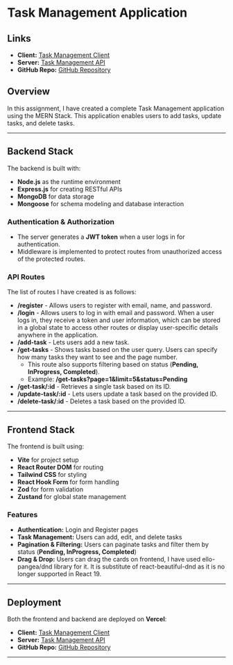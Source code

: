 # Task Management Application

## Links
- **Client:** [Task Management Client](https://client-task-management.vercel.app/)
- **Server:** [Task Management API](https://api-task-management.vercel.app/)
- **GitHub Repo:** [GitHub Repository](https://github.com/sarojbist/task-management)

## Overview
In this assignment, I have created a complete Task Management application using the MERN Stack. This application enables users to add tasks, update tasks, and delete tasks.

---
## Backend Stack
The backend is built with:
- **Node.js** as the runtime environment
- **Express.js** for creating RESTful APIs
- **MongoDB** for data storage
- **Mongoose** for schema modeling and database interaction

### Authentication & Authorization
- The server generates a **JWT token** when a user logs in for authentication.
- Middleware is implemented to protect routes from unauthorized access of the protected routes.

### API Routes

The list of routes I have created is as follows:

- **/register** - Allows users to register with email, name, and password.
- **/login** - Allows users to log in with email and password. When a user logs in, they receive a token and user information, which can be stored in a global state to access other routes or display user-specific details anywhere in the application.
- **/add-task** - Lets users add a new task.
- **/get-tasks** - Shows tasks based on the user query. Users can specify how many tasks they want to see and the page number.
  - This route also supports filtering based on status (**Pending, InProgress, Completed**).
  - Example: **/get-tasks?page=1&limit=5&status=Pending**
- **/get-task/:id** - Retrieves a single task based on its ID.
- **/update-task/:id** - Lets users update a task based on the provided ID.
- **/delete-task/:id** - Deletes a task based on the provided ID.

---
## Frontend Stack
The frontend is built using:
- **Vite** for project setup
- **React Router DOM** for routing
- **Tailwind CSS** for styling
- **React Hook Form** for form handling
- **Zod** for form validation
- **Zustand** for global state management

### Features
- **Authentication:** Login and Register pages
- **Task Management:** Users can add, edit, and delete tasks
- **Pagination & Filtering:** Users can paginate tasks and filter them by status (**Pending, InProgress, Completed**)
- **Drag & Drop:** 
Users can drag the cards on frontend, I have used ello-pangea/dnd library for it. It is substitute of react-beautiful-dnd as it is no longer supported in React 19. 


---
## Deployment
Both the frontend and backend are deployed on **Vercel**:
- **Client:** [Task Management Client](https://client-task-management.vercel.app/)
- **Server:** [Task Management API](https://api-task-management.vercel.app/)
- **GitHub Repo:** [GitHub Repository](https://github.com/sarojbist/task-management)

---
